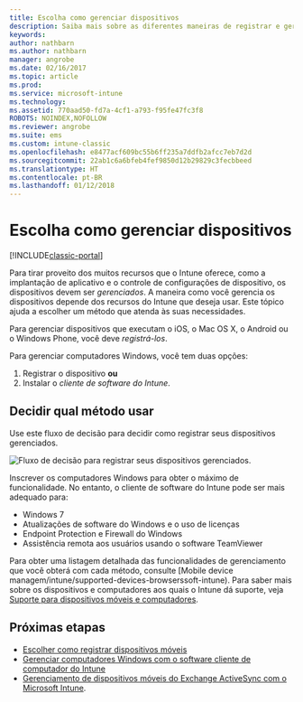```yaml
---
title: Escolha como gerenciar dispositivos
description: Saiba mais sobre as diferentes maneiras de registrar e gerenciar dispositivos.
keywords: 
author: nathbarn
ms.author: nathbarn
manager: angrobe
ms.date: 02/16/2017
ms.topic: article
ms.prod: 
ms.service: microsoft-intune
ms.technology: 
ms.assetid: 770aad50-fd7a-4cf1-a793-f95fe47fc3f8
ROBOTS: NOINDEX,NOFOLLOW
ms.reviewer: angrobe
ms.suite: ems
ms.custom: intune-classic
ms.openlocfilehash: e8477acf609bc55b6ff235a7ddfb2afcc7eb7d2d
ms.sourcegitcommit: 22ab1c6a6bfeb4fef9850d12b29829c3fecbbeed
ms.translationtype: HT
ms.contentlocale: pt-BR
ms.lasthandoff: 01/12/2018
---
```

# <a name="choose-how-to-manage-devices"></a>Escolha como gerenciar dispositivos

[!INCLUDE[classic-portal](../includes/classic-portal.md)]

Para tirar proveito dos muitos recursos que o Intune oferece, como a implantação de aplicativo e o controle de configurações de dispositivo, os dispositivos devem ser *gerenciados*. A maneira como você gerencia os dispositivos depende dos recursos do Intune que deseja usar. Este tópico ajuda a escolher um método que atenda às suas necessidades.

Para gerenciar dispositivos que executam o iOS, o Mac OS X, o Android ou o Windows Phone, você deve *registrá-los*.

Para gerenciar computadores Windows, você tem duas opções:

1. Registrar o dispositivo **ou**
2. Instalar o *cliente de software do Intune*.

## <a name="decide-which-method-to-use"></a>Decidir qual método usar
Use este fluxo de decisão para decidir como registrar seus dispositivos gerenciados.

![Fluxo de decisão para registrar seus dispositivos gerenciados.](./media/choose-manage-method.png)

Inscrever os computadores Windows para obter o máximo de funcionalidade. No entanto, o cliente de software do Intune pode ser mais adequado para:

- Windows 7
- Atualizações de software do Windows e o uso de licenças
- Endpoint Protection e Firewall do Windows
- Assistência remota aos usuários usando o software TeamViewer

Para obter uma listagem detalhada das funcionalidades de gerenciamento que você obterá com cada método, consulte [Mobile device managem/intune/supported-devices-browserssoft-intune).
Para saber mais sobre os dispositivos e computadores aos quais o Intune dá suporte, veja [Suporte para dispositivos móveis e computadores](/intune/supported-devices-browsers#intune-supported-devices).

## <a name="next-steps"></a>Próximas etapas

- [Escolher como registrar dispositivos móveis](/intune-classic/get-started/choose-how-to-enroll-devices1)
- [Gerenciar computadores Windows com o software cliente de computador do Intune](/intune-classic/deploy-use/manage-windows-pcs-with-microsoft-intune)
- [Gerenciamento de dispositivos móveis do Exchange ActiveSync com o Microsoft Intune](/intune-classic/deploy-use/mobile-device-management-with-exchange-activesync-and-microsoft-intune).
